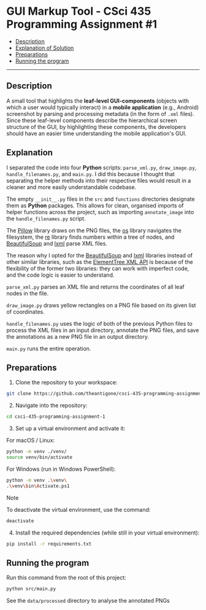 # GUI Markup Tool - CSci 435 Programming Assignment #1

- [Description](#description)
- [Explanation of Solution](#explanation)
- [Preparations](#preparations)
- [Running the program](#running-the-program)

---

## Description

A small tool that highlights the **leaf-level GUI-components** (objects with which a user would typically interact) in a **mobile application** (e.g., Android) screenshot by parsing and processing metadata (in the form of `.xml` files). Since these leaf-level components describe the hierarchical screen structure of the GUI, by highlighting these components, the developers should have an easier time understanding the mobile application's GUI.

## Explanation

I separated the code into four **Python** scripts: `parse_xml.py`, `draw_image.py`, `handle_filenames.py`, and `main.py`. I did this because I thought that separating the helper methods into their respective files would result in a cleaner and more easily understandable codebase.

The empty `__init__.py` files in the `src` and `functions` directories designate them as **Python** packages. This allows for clean, organised imports of helper functions across the project, such as importing `annotate_image` into the `handle_filenames.py` script.

The [Pillow](https://python-pillow.github.io/) library draws on the PNG files, the [os](https://docs.python.org/3/library/os.html) library navigates the filesystem, the [re](https://docs.python.org/3/library/re.html) library finds numbers within a tree of nodes, and [BeautifulSoup](https://pypi.org/project/beauti.ulsoup4/) and [lxml](https://lxml.de/) parse XML files.

The reason why I opted for the [BeautifulSoup](https://pypi.org/project/beautifulsoup4/) and [lxml](https://lxml.de/) libraries instead of other similar libraries, such as the [ElementTree XML API](https://docs.python.org/3/library/xml.etree.elementtree.html) is because of the flexibility of the former two libraries: they can work with imperfect code, and the code logic is easier to understand.

`parse_xml.py` parses an XML file and returns the coordinates of all leaf nodes in the file.

`draw_image.py` draws yellow rectangles on a PNG file based on its given list of coordinates.

`handle_filenames.py` uses the logic of both of the previous Python files to process the XML files in an input directory, annotate the PNG files, and save the annotations as a new PNG file in an output directory.

`main.py` runs the entire operation.

## Preparations

1. Clone the repository to your workspace:
```bash
git clone https://github.com/theantigone/csci-435-programming-assignment-1.git
```

2. Navigate into the repository:
```bash
cd csci-435-programming-assignment-1
```

3. Set up a virtual environment and activate it:

For macOS / Linux:
```bash
python -m venv ./venv/
source venv/bin/activate
```

For Windows (run in Windows PowerShell):
```bash
python -m venv .\venv\
.\venv\bin\Activate.ps1
```

> [!NOTE]
> To deactivate the virtual environment, use the command:
> ```bash
> deactivate
> ```

4. Install the required dependencies (while still in your virtual environment):
```bash
pip install -r requirements.txt
```

## Running the program

Run this command from the root of this project:
```bash
python src/main.py
```

See the `data/processed` directory to analyse the annotated PNGs
